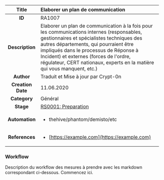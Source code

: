 | Title                       | Elaborer un plan de communication        |
|:---------------------------:|:--------------------|
| **ID**                      | RA1007            |
| **Description**             | Elaborer un plan de communication à la fois pour les communications internes (responsables, gestionnaires et spécialistes techniques des autres départements, qui pourraient être impliqués dans le processus de Réponse à Incident) et externes (forces de l'ordre, régulateur, CERT nationaux, experts en la matière qui vous manquent, etc.)   |
| **Author**                  | Traduit et Mise à jour par Crypt-0n        |
| **Creation Date**           | 11.06.2020 |
| **Category**                | Général      |
| **Stage**                   |[RS0001: Preparation](../Response_Stages/RS0001.md)| 
| **Automation** |<ul><li>thehive/phantom/demisto/etc</li></ul>|
| **References** |<ul><li>[https://example.com](https://example.com)</li></ul>|

### Workflow
Description du workflow des mesures à prendre avec les markdown correspondant ci-dessous.
Commencez ici.
